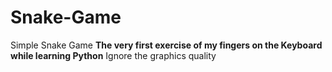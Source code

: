 # Snake-Game
Simple Snake Game
**The very first exercise of my fingers on the Keyboard while learning Python**
Ignore the graphics quality
